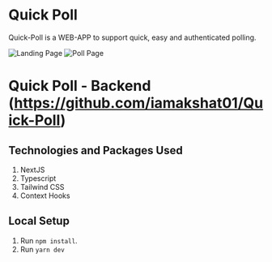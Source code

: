 # Quick Poll


Quick-Poll is a WEB-APP to support quick, easy and authenticated polling.

![Landing Page](https://i.ibb.co/LRtrqJz/Screenshot-from-2022-01-30-13-18-44.png)
![Poll Page](https://i.ibb.co/27dmTt1/Screenshot-from-2022-01-30-13-19-55.png)

# Quick Poll - Backend (https://github.com/iamakshat01/Quick-Poll)

## Technologies and Packages Used

1. NextJS
2. Typescript
3. Tailwind CSS
4. Context Hooks

## Local Setup

1. Run `npm install`.
2. Run `yarn dev`


